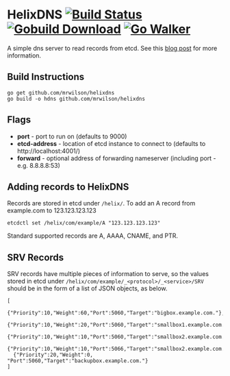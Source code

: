 # HelixDNS [![Build Status](https://travis-ci.org/mrwilson/helixdns.png?branch=master)](https://travis-ci.org/mrwilson/helixdns) [![Gobuild Download](http://gobuild.io/badge/github.com/mrwilson/helixdns/download.png)](http://gobuild.io/github.com/mrwilson/helixdns) [![Go Walker](http://gowalker.org/api/v1/badge)](https://gowalker.org/github.com/mrwilson/helixdns)

  A simple dns server to read records from etcd. See this [blog post](http://probablyfine.co.uk/2014/03/02/serving-dns-records-from-etcd/) for more information.

## Build Instructions

    go get github.com/mrwilson/helixdns
    go build -o hdns github.com/mrwilson/helixdns

## Flags

 * **port** - port to run on (defaults to 9000)
 * **etcd-address** - location of etcd instance to connect to (defaults to http://localhost:4001/)
 * **forward** - optional address of forwarding nameserver (including port - e.g. 8.8.8.8:53)

## Adding records to HelixDNS

Records are stored in etcd under `/helix/`. To add an A record from example.com to 123.123.123.123

    etcdctl set /helix/com/example/A "123.123.123.123"

Standard supported records are A, AAAA, CNAME, and PTR.

## SRV Records

  SRV records have multiple pieces of information to serve, so the values stored in etcd under `/helix/com/example/_<protocol>/_<service>/SRV` should be in the form of a list of JSON objects, as below.

    [
      {"Priority":10,"Weight":60,"Port":5060,"Target":"bigbox.example.com."},
      {"Priority":10,"Weight":20,"Port":5060,"Target":"smallbox1.example.com."},
      {"Priority":10,"Weight":10,"Port":5060,"Target":"smallbox2.example.com."},
      {"Priority":10,"Weight":10,"Port":5066,"Target":"smallbox2.example.com."},
      {"Priority":20,"Weight":0, "Port":5060,"Target":"backupbox.example.com."}
    ]
